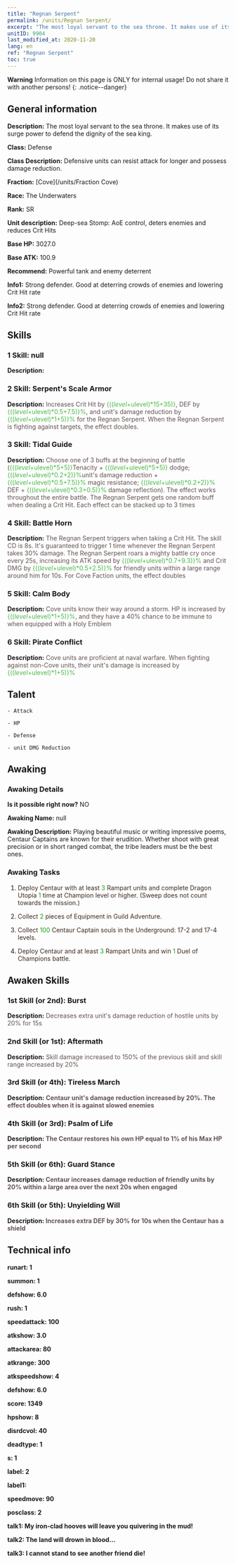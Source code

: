 ```yaml
---
title: "Regnan Serpent"
permalink: /units/Regnan Serpent/
excerpt: "The most loyal servant to the sea throne. It makes use of its surge power to defend the dignity of the sea king."
unitID: 9904
last_modified_at: 2020-11-20
lang: en
ref: "Regnan Serpent"
toc: true
---
```

**Warning** Information on this page is ONLY for internal usage! Do not share it with another persons!
{: .notice--danger}

## General information
 **Description:** The most loyal servant to the sea throne. It makes use of its surge power to defend the dignity of the sea king.

 **Class:** Defense

 **Class Description:** Defensive units can resist attack for longer and possess damage reduction.

 **Fraction:** [Cove](/units/Fraction Cove)

 **Race:** The Underwaters

 **Rank:** SR

 **Unit description:** Deep-sea Stomp: AoE control, deters enemies and reduces Crit Hits

 **Base HP:** 3027.0

 **Base ATK:** 100.9

 **Recommend:** Powerful tank and enemy deterrent

 **Info1:** Strong defender. Good at deterring crowds of enemies and lowering Crit Hit rate

 **Info2:** Strong defender. Good at deterring crowds of enemies and lowering Crit Hit rate

## Skills
### 1 Skill: null
 **Description:** 

### 2 Skill: Serpent's Scale Armor
 **Description:** <span style="color: #645252">Increases Crit Hit by <span style="color: black"><span style="color: #48b946">{(($level+$ulevel)*15+35)}<span style="color: black"><span style="color: #645252">, DEF by <span style="color: black"><span style="color: #48b946">{(($level+$ulevel)*0.5+7.5)}%<span style="color: black"><span style="color: #645252">, and unit's damage reduction by <span style="color: black"><span style="color: #48b946">{(($level+$ulevel)*1+5)}%<span style="color: black"><span style="color: #645252"> for the Regnan Serpent. When the Regnan Serpent is fighting against <deterred> targets, the effect doubles.<span style="color: black">

### 3 Skill: Tidal Guide
 **Description:** <span style="color: #645252">Choose one of 3 buffs at the beginning of battle (<span style="color: black"><span style="color: #48b946">{(($level+$ulevel)*5+5)}<span style="color: black"><span style="color: #645252">Tenacity + <span style="color: black"><span style="color: #48b946">{(($level+$ulevel)*5+5)}<span style="color: black"><span style="color: #645252"> dodge; <span style="color: black"><span style="color: #48b946">{(($level+$ulevel)*0.2+2)}%<span style="color: black"><span style="color: #645252">unit's damage reduction + <span style="color: black"><span style="color: #48b946">{(($level+$ulevel)*0.5+7.5)}%<span style="color: black"><span style="color: #645252"> magic resistance; <span style="color: black"><span style="color: #48b946">{(($level+$ulevel)*0.2+2)}%<span style="color: black"><span style="color: #645252"> DEF + <span style="color: black"><span style="color: #48b946">{(($level+$ulevel)*0.3+0.5)}%<span style="color: black"><span style="color: #645252"> damage reflection). The effect works throughout the entire battle. The Regnan Serpent gets one random buff when dealing a Crit Hit. Each effect can be stacked up to 3 times<span style="color: black">

### 4 Skill: Battle Horn
 **Description:** <span style="color: #645252">The Regnan Serpent triggers <Deep-sea Stomp> when taking a Crit Hit. The skill CD is 8s. It's guaranteed to trigger <Deep-sea Stomp> 1 time whenever the Regnan Serpent takes 30% damage. The Regnan Serpent roars a mighty battle cry once every 25s, increasing its ATK speed by <span style="color: black"><span style="color: #48b946">{(($level+$ulevel)*0.7+9.3)}%<span style="color: black"><span style="color: #645252"> and Crit DMG by <span style="color: black"><span style="color: #48b946">{(($level+$ulevel)*0.5+2.5)}%<span style="color: black"><span style="color: #645252"> for friendly units within a large range around him for 10s. For Cove Faction units, the effect doubles<span style="color: black">

### 5 Skill: Calm Body
 **Description:** <span style="color: #645252">Cove units know their way around a storm. HP is increased by <span style="color: black"><span style="color: #48b946">{(($level+$ulevel)*1+5)}%<span style="color: black"><span style="color: #645252">, and they have a 40% chance to be immune to <stun> when equipped with a Holy Emblem<span style="color: black">

### 6 Skill: Pirate Conflict
 **Description:** <span style="color: #645252">Cove units are proficient at naval warfare. When fighting against non-Cove units, their unit's damage is increased by <span style="color: black"><span style="color: #48b946">{(($level+$ulevel)*1+5)}%<span style="color: black"><span style="color: #645252"><span style="color: black">

## Talent

    - Attack

    - HP

    - Defense

    - unit DMG Reduction

## Awaking
### Awaking Details
 **Is it possible right now?** NO

 **Awaking Name:** null

 **Awaking Description:** Playing beautiful music or writing impressive poems, Centaur Captains are known for their erudition. Whether shoot with great precision or in short ranged combat, the tribe leaders must be the best ones.

### Awaking Tasks
 1. <span style="color: #3c2a1e">Deploy Centaur with at least <span style="color: black"><span style="color: #1ca216">3<span style="color: black"><span style="color: #3c2a1e"> Rampart units and complete Dragon Utopia <span style="color: black"><span style="color: #1ca216">1<span style="color: black"><span style="color: #3c2a1e"> time at Champion level or higher. (Sweep does not count towards the mission.)<span style="color: black">

 2. <span style="color: #3c2a1e">Collect <span style="color: black"><span style="color: #1ca216">2<span style="color: black"><span style="color: #3c2a1e"> pieces of Equipment in Guild Adventure.<span style="color: black">

 3. <span style="color: #3c2a1e">Collect <span style="color: black"><span style="color: #1ca216">100<span style="color: black"><span style="color: #3c2a1e"> Centaur Captain souls in the Underground: 17-2 and 17-4 levels.<span style="color: black">

 4. <span style="color: #3c2a1e">Deploy Centaur and at least <span style="color: black"><span style="color: #1ca216">3<span style="color: black"><span style="color: #3c2a1e"> Rampart Units and win <span style="color: black"><span style="color: #1ca216">1<span style="color: black"><span style="color: #3c2a1e"> Duel of Champions battle.<span style="color: black">

## Awaken Skills

### 1st Skill (or 2nd): Burst
 **Description:** <span style="color: #48b946"><Battle Stomp><span style="color: black"><span style="color: #645252">Decreases extra unit's damage reduction of hostile units by 20% for 15s<span style="color: black">

### 2nd Skill (or 1st): Aftermath
 **Description:** <span style="color: #48b946"><Battle Stomp><span style="color: black"><span style="color: #645252">Skill damage increased to 150% of the previous skill and skill range increased by 20%<span style="color: black">

### 3rd Skill (or 4th): Tireless March
 **Description:** <span style="color: #48b946"><Strong><span style="color: black"><span style="color: #645252">Centaur unit's damage reduction increased by 20%. The effect doubles when it is against slowed enemies<span style="color: black">

### 4th Skill (or 3rd): Psalm of Life
 **Description:** <span style="color: #48b946"><Strength><span style="color: black"><span style="color: #645252">The Centaur restores his own HP equal to 1% of his Max HP per second<span style="color: black">

### 5th Skill (or 6th): Guard Stance
 **Description:** <span style="color: #48b946"><Fearless Leader><span style="color: black"><span style="color: #645252">Centaur increases damage reduction of friendly units by 20% within a large area over the next 20s when engaged<span style="color: black">

### 6th Skill (or 5th): Unyielding Will
 **Description:** <span style="color: #48b946"><Fearless Leader><span style="color: black"><span style="color: #645252">Increases extra DEF by 30% for 10s when the Centaur has a shield<span style="color: black">

## Technical info
 **runart:** 1

 **summon:** 1

 **defshow:** 6.0

 **rush:** 1

 **speedattack:** 100

 **atkshow:** 3.0

 **attackarea:** 80

 **atkrange:** 300

 **atkspeedshow:** 4

 **defshow:** 6.0

 **score:** 1349

 **hpshow:** 8

 **disrdcvol:** 40

 **deadtype:** 1

 **s:** 1

 **label:** 2

 **label1:** 

 **speedmove:** 90

 **posclass:** 2

 **talk1:** My iron-clad hooves will leave you quivering in the mud!

 **talk2:** The land will drown in blood...

 **talk3:** I cannot stand to see another friend die!

